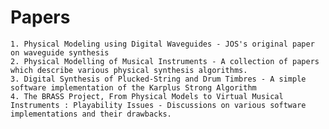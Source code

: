 # Papers
	1. Physical Modeling using Digital Waveguides - JOS's original paper on waveguide synthesis
	2. Physical Modelling of Musical Instruments - A collection of papers which describe various physical synthesis algorithms.
	3. Digital Synthesis of Plucked-String and Drum Timbres - A simple software implementation of the Karplus Strong Algorithm
	4. The BRASS Project, From Physical Models to Virtual Musical Instruments : Playability Issues - Discussions on various software implementations and their drawbacks.